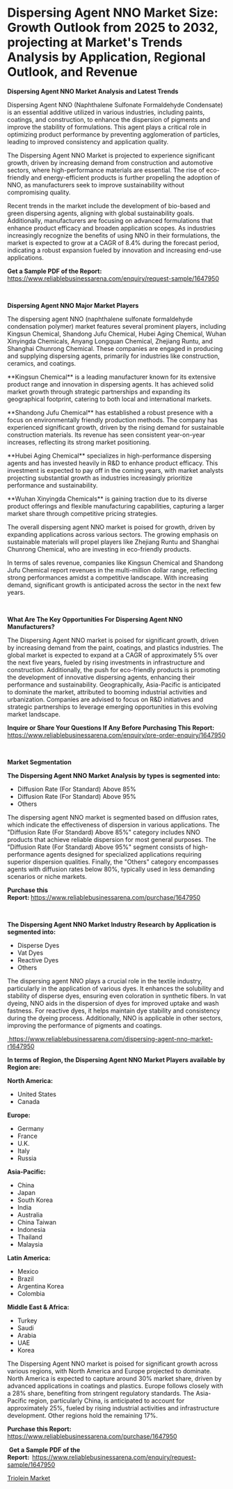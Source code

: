 <p><h1>Dispersing Agent NNO Market Size: Growth Outlook from 2025 to 2032, projecting at Market's Trends Analysis by Application, Regional Outlook, and Revenue</h1></p><p><strong>Dispersing Agent NNO Market Analysis and Latest Trends</strong></p>
<p><p>Dispersing Agent NNO (Naphthalene Sulfonate Formaldehyde Condensate) is an essential additive utilized in various industries, including paints, coatings, and construction, to enhance the dispersion of pigments and improve the stability of formulations. This agent plays a critical role in optimizing product performance by preventing agglomeration of particles, leading to improved consistency and application quality.</p><p>The Dispersing Agent NNO Market is projected to experience significant growth, driven by increasing demand from construction and automotive sectors, where high-performance materials are essential. The rise of eco-friendly and energy-efficient products is further propelling the adoption of NNO, as manufacturers seek to improve sustainability without compromising quality.</p><p>Recent trends in the market include the development of bio-based and green dispersing agents, aligning with global sustainability goals. Additionally, manufacturers are focusing on advanced formulations that enhance product efficacy and broaden application scopes. As industries increasingly recognize the benefits of using NNO in their formulations, the market is expected to grow at a CAGR of 8.4% during the forecast period, indicating a robust expansion fueled by innovation and increasing end-use applications.</p></p>
<p><strong>Get a Sample PDF of the Report:&nbsp;</strong> <a href="https://www.reliablebusinessarena.com/enquiry/request-sample/1647950?utm_campaign=3042&utm_medium=2&utm_source=Github&utm_content=ia&utm_term=02042025&utm_id=dispersing-agent-nno">https://www.reliablebusinessarena.com/enquiry/request-sample/1647950</a></p>
<p>&nbsp;</p>
<p><strong>Dispersing Agent NNO Major Market Players</strong></p>
<p><p>The dispersing agent NNO (naphthalene sulfonate formaldehyde condensation polymer) market features several prominent players, including Kingsun Chemical, Shandong Jufu Chemical, Hubei Aging Chemical, Wuhan Xinyingda Chemicals, Anyang Longquan Chemical, Zhejiang Runtu, and Shanghai Chunrong Chemical. These companies are engaged in producing and supplying dispersing agents, primarily for industries like construction, ceramics, and coatings.</p><p>**Kingsun Chemical** is a leading manufacturer known for its extensive product range and innovation in dispersing agents. It has achieved solid market growth through strategic partnerships and expanding its geographical footprint, catering to both local and international markets.</p><p>**Shandong Jufu Chemical** has established a robust presence with a focus on environmentally friendly production methods. The company has experienced significant growth, driven by the rising demand for sustainable construction materials. Its revenue has seen consistent year-on-year increases, reflecting its strong market positioning.</p><p>**Hubei Aging Chemical** specializes in high-performance dispersing agents and has invested heavily in R&D to enhance product efficacy. This investment is expected to pay off in the coming years, with market analysts projecting substantial growth as industries increasingly prioritize performance and sustainability.</p><p>**Wuhan Xinyingda Chemicals** is gaining traction due to its diverse product offerings and flexible manufacturing capabilities, capturing a larger market share through competitive pricing strategies.</p><p>The overall dispersing agent NNO market is poised for growth, driven by expanding applications across various sectors. The growing emphasis on sustainable materials will propel players like Zhejiang Runtu and Shanghai Chunrong Chemical, who are investing in eco-friendly products.</p><p>In terms of sales revenue, companies like Kingsun Chemical and Shandong Jufu Chemical report revenues in the multi-million dollar range, reflecting strong performances amidst a competitive landscape. With increasing demand, significant growth is anticipated across the sector in the next few years.</p></p>
<p>&nbsp;</p>
<p><strong>What Are The Key Opportunities For Dispersing Agent NNO Manufacturers?</strong></p>
<p><p>The Dispersing Agent NNO market is poised for significant growth, driven by increasing demand from the paint, coatings, and plastics industries. The global market is expected to expand at a CAGR of approximately 5% over the next five years, fueled by rising investments in infrastructure and construction. Additionally, the push for eco-friendly products is promoting the development of innovative dispersing agents, enhancing their performance and sustainability. Geographically, Asia-Pacific is anticipated to dominate the market, attributed to booming industrial activities and urbanization. Companies are advised to focus on R&D initiatives and strategic partnerships to leverage emerging opportunities in this evolving market landscape.</p></p>
<p><strong>Inquire or Share Your Questions If Any Before Purchasing This Report:</strong> <a href="https://www.reliablebusinessarena.com/enquiry/pre-order-enquiry/1647950?utm_campaign=3042&utm_medium=2&utm_source=Github&utm_content=ia&utm_term=02042025&utm_id=dispersing-agent-nno">https://www.reliablebusinessarena.com/enquiry/pre-order-enquiry/1647950</a></p>
<p>&nbsp;</p>
<p><strong>Market Segmentation</strong></p>
<p><strong>The Dispersing Agent NNO Market Analysis by types is segmented into:</strong></p>
<p><ul><li>Diffusion Rate (For Standard) Above 85%</li><li>Diffusion Rate (For Standard) Above 95%</li><li>Others</li></ul></p>
<p><p>The dispersing agent NNO market is segmented based on diffusion rates, which indicate the effectiveness of dispersion in various applications. The "Diffusion Rate (For Standard) Above 85%" category includes NNO products that achieve reliable dispersion for most general purposes. The "Diffusion Rate (For Standard) Above 95%" segment consists of high-performance agents designed for specialized applications requiring superior dispersion qualities. Finally, the "Others" category encompasses agents with diffusion rates below 80%, typically used in less demanding scenarios or niche markets.</p></p>
<p><strong>Purchase this Report:&nbsp;</strong><a href="https://www.reliablebusinessarena.com/purchase/1647950?utm_campaign=3042&utm_medium=2&utm_source=Github&utm_content=ia&utm_term=02042025&utm_id=dispersing-agent-nno">https://www.reliablebusinessarena.com/purchase/1647950</a></p>
<p>&nbsp;</p>
<p><strong>The Dispersing Agent NNO Market Industry Research by Application is segmented into:</strong></p>
<p><ul><li>Disperse Dyes</li><li>Vat Dyes</li><li>Reactive Dyes</li><li>Others</li></ul></p>
<p><p>The dispersing agent NNO plays a crucial role in the textile industry, particularly in the application of various dyes. It enhances the solubility and stability of disperse dyes, ensuring even coloration in synthetic fibers. In vat dyeing, NNO aids in the dispersion of dyes for improved uptake and wash fastness. For reactive dyes, it helps maintain dye stability and consistency during the dyeing process. Additionally, NNO is applicable in other sectors, improving the performance of pigments and coatings.</p></p>
<p><a href="https://www.reliablebusinessarena.com/dispersing-agent-nno-market-r1647950?utm_campaign=3042&utm_medium=2&utm_source=Github&utm_content=ia&utm_term=02042025&utm_id=dispersing-agent-nno">&nbsp;https://www.reliablebusinessarena.com/dispersing-agent-nno-market-r1647950</a></p>
<p><strong>In terms of Region, the Dispersing Agent NNO Market Players available by Region are:</strong></p>
<p>
    <p> <strong> North America: </strong>
        <ul>
            <li>United States</li>
            <li>Canada</li>
        </ul>
        </p> 
    <p> <strong> Europe: </strong>
        <ul>
            <li>Germany</li>
            <li>France</li>
            <li>U.K.</li>
            <li>Italy</li>
            <li>Russia</li>
        </ul>
        </p> 
    <p> <strong> Asia-Pacific: </strong>
        <ul>
            <li>China</li>
            <li>Japan</li>
            <li>South Korea</li>
            <li>India</li>
            <li>Australia</li>
            <li>China Taiwan</li>
            <li>Indonesia</li>
            <li>Thailand</li>
            <li>Malaysia</li>
        </ul>
        </p> 
    <p> <strong> Latin America: </strong>
        <ul>
            <li>Mexico</li>
            <li>Brazil</li>
            <li>Argentina Korea</li>
            <li>Colombia</li>
        </ul>
        </p> 
    <p> <strong> Middle East & Africa: </strong>
        <ul>
            <li>Turkey</li>
            <li>Saudi</li>
            <li>Arabia</li>
            <li>UAE</li>
            <li>Korea</li>
        </ul>
    </p>
    </p>
<p><p>The Dispersing Agent NNO market is poised for significant growth across various regions, with North America and Europe projected to dominate. North America is expected to capture around 30% market share, driven by advanced applications in coatings and plastics. Europe follows closely with a 28% share, benefiting from stringent regulatory standards. The Asia-Pacific region, particularly China, is anticipated to account for approximately 25%, fueled by rising industrial activities and infrastructure development. Other regions hold the remaining 17%.</p></p>
<p><strong>Purchase this Report: </strong><a href="https://www.reliablebusinessarena.com/purchase/1647950?utm_campaign=3042&utm_medium=2&utm_source=Github&utm_content=ia&utm_term=02042025&utm_id=dispersing-agent-nno">https://www.reliablebusinessarena.com/purchase/1647950</a></p>
<p>&nbsp;<strong>Get a Sample PDF of the Report:&nbsp;&nbsp;</strong><a href="https://www.reliablebusinessarena.com/enquiry/request-sample/1647950?utm_campaign=3042&utm_medium=2&utm_source=Github&utm_content=ia&utm_term=02042025&utm_id=dispersing-agent-nno">https://www.reliablebusinessarena.com/enquiry/request-sample/1647950</a></p>
<p><strong></strong></p>
<p><p><a href="https://github.com/sapsaidamary/Market-Research-Report-List-1/blob/main/triolein-market.md?utm_campaign=3042&utm_medium=2&utm_source=Github&utm_content=ia&utm_term=02042025&utm_id=dispersing-agent-nno">Triolein Market</a></p></p>